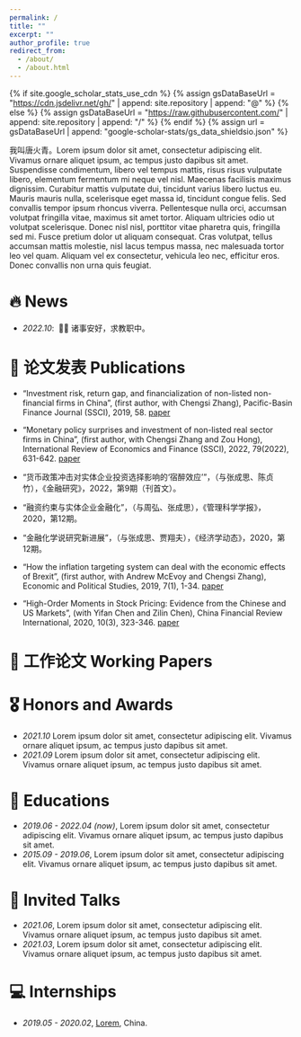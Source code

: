 ```yaml
---
permalink: /
title: ""
excerpt: ""
author_profile: true
redirect_from: 
  - /about/
  - /about.html
---
```


{% if site.google_scholar_stats_use_cdn %}
{% assign gsDataBaseUrl = "https://cdn.jsdelivr.net/gh/" | append: site.repository | append: "@" %}
{% else %}
{% assign gsDataBaseUrl = "https://raw.githubusercontent.com/" | append: site.repository | append: "/" %}
{% endif %}
{% assign url = gsDataBaseUrl | append: "google-scholar-stats/gs_data_shieldsio.json" %}

<span class='anchor' id='about-me'></span>

我叫唐火青。Lorem ipsum dolor sit amet, consectetur adipiscing elit. Vivamus ornare aliquet ipsum, ac tempus justo dapibus sit amet. Suspendisse condimentum, libero vel tempus mattis, risus risus vulputate libero, elementum fermentum mi neque vel nisl. Maecenas facilisis maximus dignissim. Curabitur mattis vulputate dui, tincidunt varius libero luctus eu. Mauris mauris nulla, scelerisque eget massa id, tincidunt congue felis. Sed convallis tempor ipsum rhoncus viverra. Pellentesque nulla orci, accumsan volutpat fringilla vitae, maximus sit amet tortor. Aliquam ultricies odio ut volutpat scelerisque. Donec nisl nisl, porttitor vitae pharetra quis, fringilla sed mi. Fusce pretium dolor ut aliquam consequat. Cras volutpat, tellus accumsan mattis molestie, nisl lacus tempus massa, nec malesuada tortor leo vel quam. Aliquam vel ex consectetur, vehicula leo nec, efficitur eros. Donec convallis non urna quis feugiat.



# 🔥 News
- *2022.10*: &nbsp;🎉🎉 诸事安好，求教职中。 

# 📝 论文发表 Publications 
- “Investment risk, return gap, and financialization of non-listed non-financial firms in China”, (first author, with Chengsi Zhang), Pacific-Basin Finance Journal (SSCI), 2019, 58. [paper](https://www.sciencedirect.com/science/article/pii/S0927538X19301313)

- “Monetary policy surprises and investment of non-listed real sector firms in China”, (first author, with Chengsi Zhang and Zou Hong), International Review of Economics and Finance (SSCI), 2022, 79(2022), 631-642. [paper](https://www.sciencedirect.com/science/article/abs/pii/S1059056022000302)

- “货币政策冲击对实体企业投资选择影响的‘宿醉效应’”，（与张成思、陈贞竹），《金融研究》，2022，第9期（刊首文）。

- “融资约束与实体企业金融化”，（与周弘、张成思），《管理科学学报》，2020，第12期。

- “金融化学说研究新进展”，（与张成思、贾翔夫），《经济学动态》，2020，第12期。

- “How the inflation targeting system can deal with the economic effects of Brexit”, (first author, with Andrew McEvoy and Chengsi Zhang), Economic and Political Studies, 2019, 7(1), 1-34. [paper](https://www.tandfonline.com/doi/abs/10.1080/20954816.2018.1558983?journalCode=reps20)

- “High-Order Moments in Stock Pricing: Evidence from the Chinese and US Markets”, (with Yifan Chen and Zilin Chen), China Financial Review International, 2020, 10(3), 323-346. [paper](https://www.emerald.com/insight/content/doi/10.1108/CFRI-06-2019-0070/full/html)


# 📝 工作论文 Working Papers

# 🎖 Honors and Awards
- *2021.10* Lorem ipsum dolor sit amet, consectetur adipiscing elit. Vivamus ornare aliquet ipsum, ac tempus justo dapibus sit amet. 
- *2021.09* Lorem ipsum dolor sit amet, consectetur adipiscing elit. Vivamus ornare aliquet ipsum, ac tempus justo dapibus sit amet. 

# 📖 Educations
- *2019.06 - 2022.04 (now)*, Lorem ipsum dolor sit amet, consectetur adipiscing elit. Vivamus ornare aliquet ipsum, ac tempus justo dapibus sit amet. 
- *2015.09 - 2019.06*, Lorem ipsum dolor sit amet, consectetur adipiscing elit. Vivamus ornare aliquet ipsum, ac tempus justo dapibus sit amet. 

# 💬 Invited Talks
- *2021.06*, Lorem ipsum dolor sit amet, consectetur adipiscing elit. Vivamus ornare aliquet ipsum, ac tempus justo dapibus sit amet. 
- *2021.03*, Lorem ipsum dolor sit amet, consectetur adipiscing elit. Vivamus ornare aliquet ipsum, ac tempus justo dapibus sit amet.  

# 💻 Internships
- *2019.05 - 2020.02*, [Lorem](https://github.com/), China.

